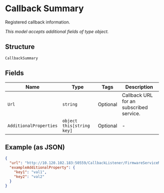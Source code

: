 
# Callback Summary

Registered callback information.

*This model accepts additional fields of type object.*

## Structure

`CallbackSummary`

## Fields

| Name | Type | Tags | Description |
|  --- | --- | --- | --- |
| `Url` | `string` | Optional | Callback URL for an subscribed service. |
| `AdditionalProperties` | `object this[string key]` | Optional | - |

## Example (as JSON)

```json
{
  "url": "http://10.120.102.183:50559/CallbackListener/FirmwareServiceMessages.asmx",
  "exampleAdditionalProperty": {
    "key1": "val1",
    "key2": "val2"
  }
}
```

